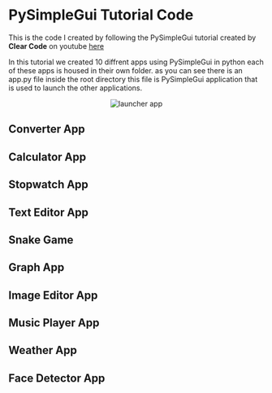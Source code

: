 # PySimpleGui Tutorial Code

This is the code I created by following the PySimpleGui tutorial created by **Clear Code** on youtube <a href="https://www.youtube.com/watch?v=kQ8DGP9p2LY&t=1" target="_blank">here</a>

In this tutorial we created 10 diffrent apps using PySimpleGui in python each of these apps is housed in their own folder. as you can see there is an app.py file inside the root directory this file is PySimpleGui application that is used to launch the other applications.

<div align="center">
  <img src="https://cdn.discordapp.com/attachments/1081311787821043805/1109016405002690620/image.png" alt="launcher app">
</div>

## Converter App

## Calculator App

## Stopwatch App

## Text Editor App

## Snake Game

## Graph App

## Image Editor App

## Music Player App

## Weather App

## Face Detector App
